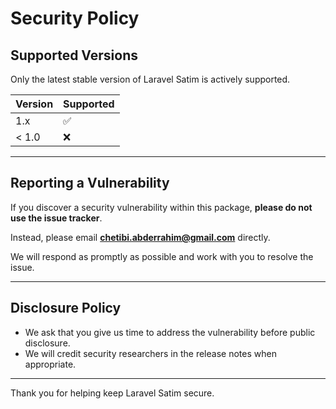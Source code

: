 # Security Policy

## Supported Versions

Only the latest stable version of Laravel Satim is actively supported.

| Version | Supported |
|---------|-----------|
| 1.x     | ✅        |
| < 1.0   | ❌        |

---

## Reporting a Vulnerability

If you discover a security vulnerability within this package, **please do not use the issue tracker**.

Instead, please email **chetibi.abderrahim@gmail.com** directly.

We will respond as promptly as possible and work with you to resolve the issue.

---

## Disclosure Policy

- We ask that you give us time to address the vulnerability before public disclosure.
- We will credit security researchers in the release notes when appropriate.

---

Thank you for helping keep Laravel Satim secure.

